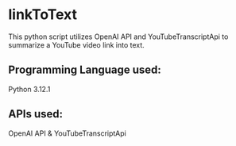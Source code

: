 # linkToText
This python script utilizes OpenAI API and YouTubeTranscriptApi to summarize a YouTube video link into text.

## Programming Language used:
Python 3.12.1

## APIs used: 
OpenAI API & YouTubeTranscriptApi

